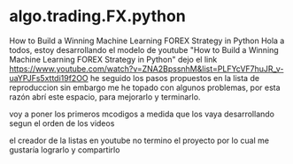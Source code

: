 # algo.trading.FX.python
How to Build a Winning Machine Learning FOREX Strategy in Python
Hola a todos, estoy desarrollando el modelo de youtube "How to Build a Winning Machine Learning FOREX Strategy in Python" dejo el link
https://www.youtube.com/watch?v=ZNA2BpssnhM&list=PLFYcVF7huJR_v-uaYPJFs5xttdi19f2OO
he seguido los pasos propuestos en la lista de reproduccion sin embargo me he topado con algunos problemas, por esta razón abrí este espacio, para mejorarlo y terminarlo.

voy a poner los primeros mcodigos a medida que los vaya desarrollando segun el orden de los videos

el creador de la listas en youtube no termino el proyecto por lo cual me gustaría lograrlo y compartirlo
